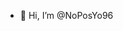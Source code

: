 - 👋 Hi, I’m @NoPosYo96


<!---
NoPosYo96/NoPosYo96 is a ✨ special ✨ repository because its `README.md` (this file) appears on your GitHub profile.
You can click the Preview link to take a look at your changes.
--->
